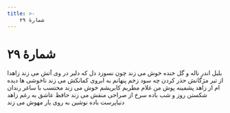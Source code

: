 ```yaml
---
title: >-
    شمارهٔ ۲۹
---
```

# شمارهٔ ۲۹

بلبل اندر ناله و گل خنده خوش می زند
چون نسوزد دل که دلبر در وی آتش می زند
زاهدا از تیر مژگانش حذر کردن چه سود
زخم پنهانم به ابروی کمانکش می زند
ناخوشی ها دیده ام از زاهد پشمینه پوش
من غلام مطربم کابریشم خوش می زند
محتسب با ساغر رندان شکستن روز و شب
باده سرخ از صراحی منقش می زند
حافظ عاشق به رغم زاهد دنیاپرست
باده نوشین به روی یار مهوش می زند
